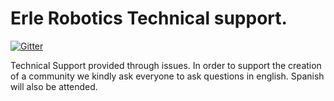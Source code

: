 Erle Robotics Technical support.
============

[![Gitter](https://badges.gitter.im/Join%20Chat.svg)](https://gitter.im/erlerobot/tech-support?utm_source=badge&utm_medium=badge&utm_campaign=pr-badge&utm_content=badge)

Technical Support provided through issues. In order to support the creation of a community we kindly ask everyone to ask questions in english. Spanish will also be attended.
